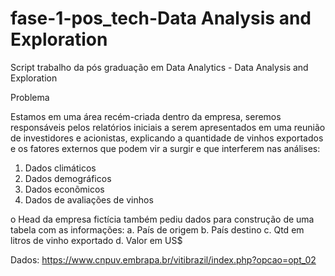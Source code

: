 # fase-1-pos_tech-Data Analysis and Exploration
Script trabalho da pós graduação em Data Analytics - Data Analysis and Exploration


Problema

Estamos em uma área recém-criada dentro da empresa, seremos responsáveis pelos relatórios 
iniciais a serem apresentados em uma reunião de investidores e acionistas, explicando a quantidade 
de vinhos exportados e os fatores externos que podem vir a surgir e que interferem nas análises:

1. Dados climáticos
2. Dados demográficos
3. Dados econõmicos
4. Dados de avaliações de vinhos

o Head da empresa fictícia também pediu dados para construção de uma tabela com as informações:
a. País de origem
b. País destino
c. Qtd em litros de vinho exportado
d. Valor em US$

Dados: https://www.cnpuv.embrapa.br/vitibrazil/index.php?opcao=opt_02
